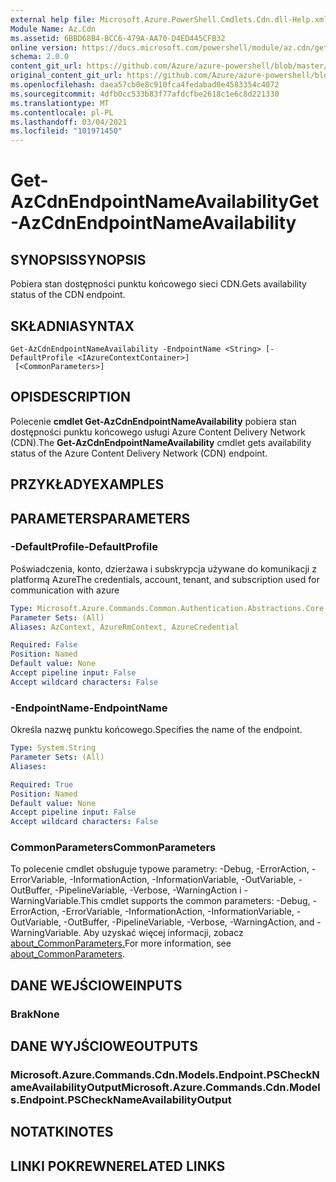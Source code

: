 ```yaml
---
external help file: Microsoft.Azure.PowerShell.Cmdlets.Cdn.dll-Help.xml
Module Name: Az.Cdn
ms.assetid: 6BBD68B4-BCC6-479A-AA70-D4ED445CFB32
online version: https://docs.microsoft.com/powershell/module/az.cdn/get-azcdnendpointnameavailability
schema: 2.0.0
content_git_url: https://github.com/Azure/azure-powershell/blob/master/src/Cdn/Cdn/help/Get-AzCdnEndpointNameAvailability.md
original_content_git_url: https://github.com/Azure/azure-powershell/blob/master/src/Cdn/Cdn/help/Get-AzCdnEndpointNameAvailability.md
ms.openlocfilehash: daea57cb0e8c910fca4fedabad0e4583354c4072
ms.sourcegitcommit: 4dfb0cc533b83f77afdcfbe2618c1e6c8d221330
ms.translationtype: MT
ms.contentlocale: pl-PL
ms.lasthandoff: 03/04/2021
ms.locfileid: "101971450"
---
```

# <span data-ttu-id="41005-101">Get-AzCdnEndpointNameAvailability</span><span class="sxs-lookup"><span data-stu-id="41005-101">Get-AzCdnEndpointNameAvailability</span></span>

## <span data-ttu-id="41005-102">SYNOPSIS</span><span class="sxs-lookup"><span data-stu-id="41005-102">SYNOPSIS</span></span>
<span data-ttu-id="41005-103">Pobiera stan dostępności punktu końcowego sieci CDN.</span><span class="sxs-lookup"><span data-stu-id="41005-103">Gets availability status of the CDN endpoint.</span></span>

## <span data-ttu-id="41005-104">SKŁADNIA</span><span class="sxs-lookup"><span data-stu-id="41005-104">SYNTAX</span></span>

```
Get-AzCdnEndpointNameAvailability -EndpointName <String> [-DefaultProfile <IAzureContextContainer>]
 [<CommonParameters>]
```

## <span data-ttu-id="41005-105">OPIS</span><span class="sxs-lookup"><span data-stu-id="41005-105">DESCRIPTION</span></span>
<span data-ttu-id="41005-106">Polecenie **cmdlet Get-AzCdnEndpointNameAvailability** pobiera stan dostępności punktu końcowego usługi Azure Content Delivery Network (CDN).</span><span class="sxs-lookup"><span data-stu-id="41005-106">The **Get-AzCdnEndpointNameAvailability** cmdlet gets availability status of the Azure Content Delivery Network (CDN) endpoint.</span></span>

## <span data-ttu-id="41005-107">PRZYKŁADY</span><span class="sxs-lookup"><span data-stu-id="41005-107">EXAMPLES</span></span>

## <span data-ttu-id="41005-108">PARAMETERS</span><span class="sxs-lookup"><span data-stu-id="41005-108">PARAMETERS</span></span>

### <span data-ttu-id="41005-109">-DefaultProfile</span><span class="sxs-lookup"><span data-stu-id="41005-109">-DefaultProfile</span></span>
<span data-ttu-id="41005-110">Poświadczenia, konto, dzierżawa i subskrypcja używane do komunikacji z platformą Azure</span><span class="sxs-lookup"><span data-stu-id="41005-110">The credentials, account, tenant, and subscription used for communication with azure</span></span>

```yaml
Type: Microsoft.Azure.Commands.Common.Authentication.Abstractions.Core.IAzureContextContainer
Parameter Sets: (All)
Aliases: AzContext, AzureRmContext, AzureCredential

Required: False
Position: Named
Default value: None
Accept pipeline input: False
Accept wildcard characters: False
```

### <span data-ttu-id="41005-111">-EndpointName</span><span class="sxs-lookup"><span data-stu-id="41005-111">-EndpointName</span></span>
<span data-ttu-id="41005-112">Określa nazwę punktu końcowego.</span><span class="sxs-lookup"><span data-stu-id="41005-112">Specifies the name of the endpoint.</span></span>

```yaml
Type: System.String
Parameter Sets: (All)
Aliases:

Required: True
Position: Named
Default value: None
Accept pipeline input: False
Accept wildcard characters: False
```

### <span data-ttu-id="41005-113">CommonParameters</span><span class="sxs-lookup"><span data-stu-id="41005-113">CommonParameters</span></span>
<span data-ttu-id="41005-114">To polecenie cmdlet obsługuje typowe parametry: -Debug, -ErrorAction, -ErrorVariable, -InformationAction, -InformationVariable, -OutVariable, -OutBuffer, -PipelineVariable, -Verbose, -WarningAction i -WarningVariable.</span><span class="sxs-lookup"><span data-stu-id="41005-114">This cmdlet supports the common parameters: -Debug, -ErrorAction, -ErrorVariable, -InformationAction, -InformationVariable, -OutVariable, -OutBuffer, -PipelineVariable, -Verbose, -WarningAction, and -WarningVariable.</span></span> <span data-ttu-id="41005-115">Aby uzyskać więcej informacji, zobacz [about_CommonParameters.](http://go.microsoft.com/fwlink/?LinkID=113216)</span><span class="sxs-lookup"><span data-stu-id="41005-115">For more information, see [about_CommonParameters](http://go.microsoft.com/fwlink/?LinkID=113216).</span></span>

## <span data-ttu-id="41005-116">DANE WEJŚCIOWE</span><span class="sxs-lookup"><span data-stu-id="41005-116">INPUTS</span></span>

### <span data-ttu-id="41005-117">Brak</span><span class="sxs-lookup"><span data-stu-id="41005-117">None</span></span>

## <span data-ttu-id="41005-118">DANE WYJŚCIOWE</span><span class="sxs-lookup"><span data-stu-id="41005-118">OUTPUTS</span></span>

### <span data-ttu-id="41005-119">Microsoft.Azure.Commands.Cdn.Models.Endpoint.PSCheckNameAvailabilityOutput</span><span class="sxs-lookup"><span data-stu-id="41005-119">Microsoft.Azure.Commands.Cdn.Models.Endpoint.PSCheckNameAvailabilityOutput</span></span>

## <span data-ttu-id="41005-120">NOTATKI</span><span class="sxs-lookup"><span data-stu-id="41005-120">NOTES</span></span>

## <span data-ttu-id="41005-121">LINKI POKREWNE</span><span class="sxs-lookup"><span data-stu-id="41005-121">RELATED LINKS</span></span>
